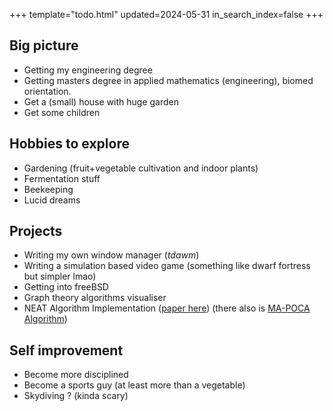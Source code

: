 +++
template="todo.html"
updated=2024-05-31
in_search_index=false
+++

## Big picture
- Getting my engineering degree
- Getting masters degree in applied mathematics (engineering),  biomed orientation.
- Get a (small) house with huge garden
- Get some children

## Hobbies to explore

- Gardening (fruit+vegetable cultivation and indoor plants)
- Fermentation stuff
- Beekeeping
- Lucid dreams

## Projects
- Writing my own window manager (*tdawm*)
- Writing a simulation based video game (something like dwarf fortress but simpler lmao)
- Getting into freeBSD
- Graph theory algorithms visualiser
- NEAT Algorithm Implementation ([paper here](https://nn.cs.utexas.edu/downloads/papers/stanley.ec02.pdf)) (there also is [MA-POCA Algorithm](https://rlg.mlanctot.info/2021/papers/AAAI22-RLG_paper_32.pdf))

## Self improvement
- Become more disciplined
- Become a sports guy (at least more than a vegetable)
- Skydiving ? (kinda scary)
